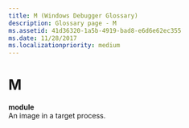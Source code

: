 ```yaml
---
title: M (Windows Debugger Glossary)
description: Glossary page - M
ms.assetid: 41d36320-1a5b-4919-bad8-e6d6e62ec355
ms.date: 11/28/2017
ms.localizationpriority: medium
---
```


# M


<span id="module"></span><span id="MODULE"></span>**module**  
An image in a target process.

 

 





